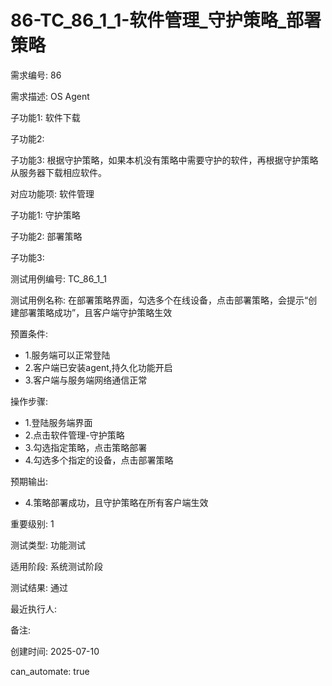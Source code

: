 # 86-TC_86_1_1-软件管理_守护策略_部署策略

需求编号: 86

需求描述: OS Agent

子功能1: 软件下载

子功能2: 

子功能3: 根据守护策略，如果本机没有策略中需要守护的软件，再根据守护策略从服务器下载相应软件。


对应功能项: 软件管理

子功能1: 守护策略

子功能2: 部署策略

子功能3: 


测试用例编号: TC_86_1_1

测试用例名称: 在部署策略界面，勾选多个在线设备，点击部署策略，会提示“创建部署策略成功”，且客户端守护策略生效

预置条件:
- 1.服务端可以正常登陆
- 2.客户端已安装agent,持久化功能开启
- 3.客户端与服务端网络通信正常

操作步骤:
- 1.登陆服务端界面
- 2.点击软件管理-守护策略
- 3.勾选指定策略，点击策略部署
- 4.勾选多个指定的设备，点击部署策略

预期输出:
- 4.策略部署成功，且守护策略在所有客户端生效

重要级别: 1

测试类型: 功能测试

适用阶段: 系统测试阶段

测试结果: 通过

最近执行人: 

备注: 

创建时间: 2025-07-10

can_automate: true
